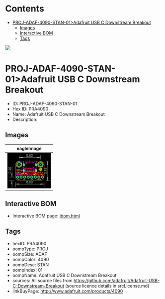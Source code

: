 



Contents
========

* [PROJ-ADAF-4090-STAN-01>Adafruit USB C Downstream Breakout](#proj-adaf-4090-stan-01adafruit-usb-c-downstream-breakout)
	* [Images](#images)
	* [Interactive BOM](#interactive-bom)
	* [Tags](#tags)
  
![][im]
# PROJ-ADAF-4090-STAN-01>Adafruit USB C Downstream Breakout

- ID: PROJ-ADAF-4090-STAN-01
- Hex ID: PRA4090
- Name: Adafruit USB C Downstream Breakout
- Description: 

## Images
  
  

|eagleImage|
| :---: |
|[![eagleImage](eagleImage_140.png)](eagleImage_600.png)|

## Interactive BOM

- Interactive BOM page: [ibom.html](kicad/bom/ibom.html)

## Tags

- hexID: PRA4090
- oompType: PROJ
- oompSize: ADAF
- oompColor: 4090
- oompDesc: STAN
- oompIndex: 01
- oompName: Adafruit USB C Downstream Breakout
- sources: All source files from https://github.com/adafruit/Adafruit-USB-C-Downstream-Breakout (source licence details in srcLicense.md)
- linkBuyPage: http://www.adafruit.com/products/4090



[im]: eagleImage_450.png
